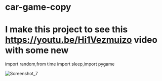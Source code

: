 # car-game-copy
# I make this project to see this https://youtu.be/Hi1Vezmuizo video with some new
import random,from time import sleep,import pygame

![Screenshot_7](https://user-images.githubusercontent.com/96917595/152963733-20719df1-f1ec-430d-ab2a-bcd544cf754c.png)
